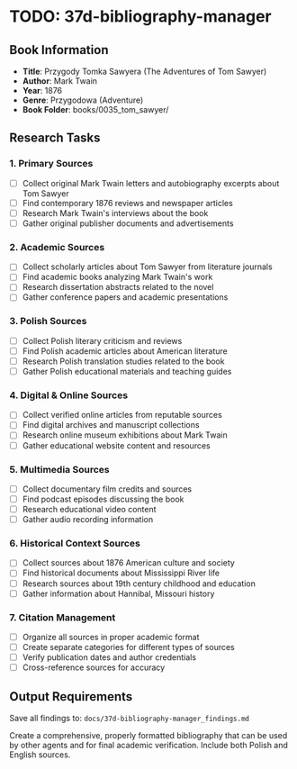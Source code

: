 # TODO: 37d-bibliography-manager

## Book Information
- **Title**: Przygody Tomka Sawyera (The Adventures of Tom Sawyer)
- **Author**: Mark Twain
- **Year**: 1876
- **Genre**: Przygodowa (Adventure)
- **Book Folder**: books/0035_tom_sawyer/

## Research Tasks

### 1. Primary Sources
- [ ] Collect original Mark Twain letters and autobiography excerpts about Tom Sawyer
- [ ] Find contemporary 1876 reviews and newspaper articles
- [ ] Research Mark Twain's interviews about the book
- [ ] Gather original publisher documents and advertisements

### 2. Academic Sources
- [ ] Collect scholarly articles about Tom Sawyer from literature journals
- [ ] Find academic books analyzing Mark Twain's work
- [ ] Research dissertation abstracts related to the novel
- [ ] Gather conference papers and academic presentations

### 3. Polish Sources
- [ ] Collect Polish literary criticism and reviews
- [ ] Find Polish academic articles about American literature
- [ ] Research Polish translation studies related to the book
- [ ] Gather Polish educational materials and teaching guides

### 4. Digital & Online Sources
- [ ] Collect verified online articles from reputable sources
- [ ] Find digital archives and manuscript collections
- [ ] Research online museum exhibitions about Mark Twain
- [ ] Gather educational website content and resources

### 5. Multimedia Sources
- [ ] Collect documentary film credits and sources
- [ ] Find podcast episodes discussing the book
- [ ] Research educational video content
- [ ] Gather audio recording information

### 6. Historical Context Sources
- [ ] Collect sources about 1876 American culture and society
- [ ] Find historical documents about Mississippi River life
- [ ] Research sources about 19th century childhood and education
- [ ] Gather information about Hannibal, Missouri history

### 7. Citation Management
- [ ] Organize all sources in proper academic format
- [ ] Create separate categories for different types of sources
- [ ] Verify publication dates and author credentials
- [ ] Cross-reference sources for accuracy

## Output Requirements
Save all findings to: `docs/37d-bibliography-manager_findings.md`

Create a comprehensive, properly formatted bibliography that can be used by other agents and for final academic verification. Include both Polish and English sources.